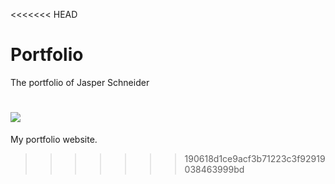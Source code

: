 <<<<<<< HEAD
# Portfolio
The portfolio of Jasper Schneider

![](https://unblast.com/wp-content/uploads/2022/08/Programmer-Illustration.jpg)
=======
My portfolio website.
>>>>>>> 190618d1ce9acf3b71223c3f92919038463999bd

